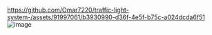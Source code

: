 https://github.com/Omar7220/traffic-light-system-/assets/91997061/b3930990-d36f-4e5f-b75c-a024dcda6f51
![image](https://github.com/Omar7220/traffic-light-system-/assets/91997061/be85050c-b385-4064-b64d-c20f097067e6)
